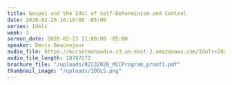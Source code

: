 ```yaml
---
title: Gospel and the Idol of Self-Determinism and Control
date: 2020-02-26 16:10:00 -05:00
series: Idols
week: 3
sermon_date: 2020-02-23 11:00:00 -05:00
speaker: Denis Beausejour
audio_file: https://mccsermonaudio.s3.us-east-2.amazonaws.com/Idols+2020/Week+3_Gospel+and+The+Idol+of+Self-Determinism+and+Control.lite.mp3
audio_file_length: 18787272
brochure_file: "/uploads/02232020_MCCProgram_proof1.pdf"
thumbnail_image: "/uploads/IDOLS.png"
---
```

